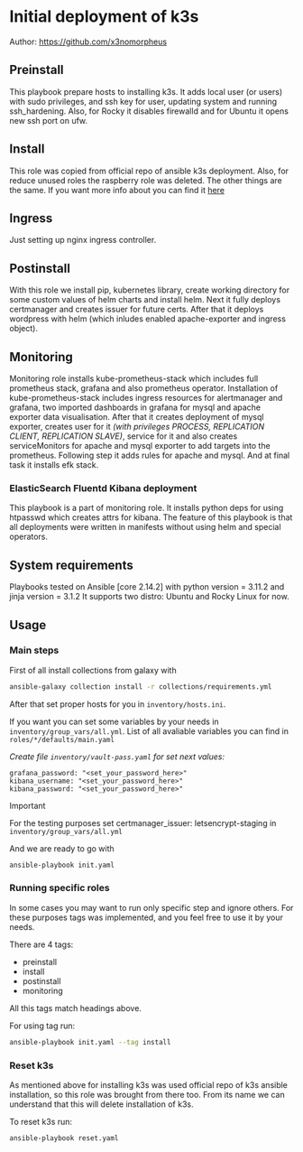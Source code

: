 # Initial deployment of k3s

Author: <https://github.com/x3nomorpheus>

## Preinstall

This playbook prepare hosts to installing k3s. It adds local user (or users) with sudo privileges, and ssh key for user, updating system and running ssh_hardening. Also, for Rocky it disables firewalld and for Ubuntu it opens new ssh port on ufw.

## Install

This role was copied from official repo of ansible k3s deployment. Also, for reduce unused roles the raspberry role was deleted. The other things are the same. If you want more info about you can find it [here](https://github.com/k3s-io/k3s-ansible)

## Ingress

Just setting up nginx ingress controller.

## Postinstall

With this role we install pip, kubernetes library, create working directory for some custom values of helm charts and install helm. Next it fully deploys certmanager and creates issuer for future certs.  After that it deploys wordpress with helm (which inludes enabled apache-exporter and ingress object).

## Monitoring

Monitoring role installs kube-prometheus-stack which includes full prometheus stack, grafana and also prometheus operator. Installation of kube-prometheus-stack includes ingress resources for alertmanager and grafana, two imported dashboards in grafana for mysql and apache exporter data visualisation. After that it creates deployment of mysql exporter, creates user for it *(with privileges PROCESS, REPLICATION CLIENT, REPLICATION SLAVE)*, service for it and also creates serviceMonitors for apache and mysql exporter to add targets into the prometheus. Following step it adds rules for apache and mysql. And at final task it installs efk stack.

### ElasticSearch Fluentd Kibana deployment

This playbook is a part of monitoring role. It installs python deps for using htpasswd which creates attrs for kibana. The feature of this playbook is that all deployments were written in manifests without using helm and special operators. 

## System requirements
Playbooks tested on Ansible [core 2.14.2]
with python version = 3.11.2 and jinja version = 3.1.2 
It supports two distro: Ubuntu and Rocky Linux for now.

## Usage

### Main steps

First of all install collections from galaxy with 
```bash
ansible-galaxy collection install -r collections/requirements.yml
```

After that set proper hosts for you in `inventory/hosts.ini`.

If you want you can set some variables by your needs in `inventory/group_vars/all.yml`. List of all avaliable variables you can find in `roles/*/defaults/main.yaml`

*Create file `inventory/vault-pass.yaml` for set next values:*

```
grafana_password: "<set_your_password_here>"
kibana_username: "<set_your_password_here>"
kibana_password: "<set_your_password_here>"

```
> [!IMPORTANT]
>For the testing purposes set certmanager_issuer: letsencrypt-staging in `inventory/group_vars/all.yml`

And we are ready to go with

```bash 
ansible-playbook init.yaml
``` 

### Running specific roles

In some cases you may want to run only specific step and ignore others. For these purposes tags was implemented, and you feel free to use it by your needs.

There are 4 tags:
* preinstall
* install
* postinstall
* monitoring

All this tags match headings above.

For using tag run:

```bash
ansible-playbook init.yaml --tag install
```

### Reset k3s

As mentioned above for installing k3s was used official repo of k3s ansible installation, so this role was brought from there too. From its name we can understand that this will delete installation of k3s.

To reset k3s run:

```bash
ansible-playbook reset.yaml
```
